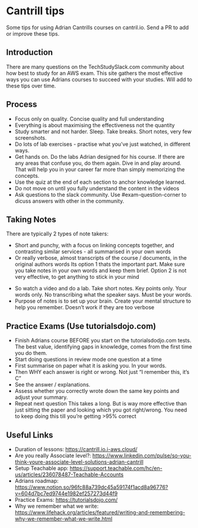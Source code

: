# Cantrill tips
Some tips for using Adrian Cantrills courses on cantril.io. Send a PR to add or improve these tips.

## Introduction
There are many questions on the TechStudySlack.com community about how best to study for an AWS exam. This site gathers the most effective ways you can use Adrians courses to succeed with your studies. Will add to these tips over time. 

## Process
* Focus only on quality. Concise quality and full understanding
* Everything is about maximising the effectiveness not the quantity
* Study smarter and not harder. Sleep. Take breaks. Short notes, very few screenshots.
* Do lots of lab exercises - practise what you’ve just watched, in different ways.
* Get hands on. Do the labs Adrian designed for his course. If there are any areas that confuse you, do them again. Dive in and play around. That will help you in your career far more than simply memorizing the concepts.
* Use the quiz at the end of each section to anchor knowledge learned.
* Do not move on until you fully understand the content in the videos
* Ask questions to the slack community. Use #exam-question-corner to dicuss answers with other in the community. 

## Taking Notes
There are typically 2 types of note takers:
- Short and punchy, with a focus on linking concepts together, and contrasting similar services - all summarised in your own words
- Or really verbose, almost transcripts of the course / documents, in the original authors words
Its option 1 thats the important part. Make sure you take notes in your own words and keep them brief. Option 2 is not very effective, to get anything to stick in your mind
* So watch a video and do a lab. Take short notes. Key points only. Your words only. No transcribing what the speaker says. Must be your words.
* Purpose of notes is to set up your brain. Create your mental structure to help you remember. Doesn’t work if they are too verbose

## Practice Exams (Use tutorialsdojo.com)
* Finish Adrians course BEFORE you start on the tutorialsdodjo.com tests. The best value, identifying gaps in knowledge, comes from the first time you do them.  
* Start doing questions in review mode one question at a time
* First summarise on paper what it is asking you. In your words. 
* Then WHY each answer is right or wrong. Not just “I remember this, it’s C”
* See the answer / explanations. 
* Assess whether you correctly wrote down the same key points and adjust your summary.
* Repeat next question
This takes a long. But is way more effective than just sitting the paper and looking which you got right/wrong.
You need to keep doing this till you’re getting >95% correct

## Useful Links
* Duration of lessons: https://cantrill.io.i-aws.cloud/
* Are you really Associate level?: https://www.linkedin.com/pulse/so-you-think-youre-associate-level-solutions-adrian-cantrill 
* Setup Teachable app: https://support.teachable.com/hc/en-us/articles/236078487-Teachable-Accounts
* Adrians roadmap: https://www.notion.so/96fc88a739dc45a59174f1acd8a96776?v=604d7bc7ed9744e1982ef257273d44f9 
* Practice Exams: https://tutorialsdojo.com/
* Why we remember what we write: https://www.lifehack.org/articles/featured/writing-and-remembering-why-we-remember-what-we-write.html

